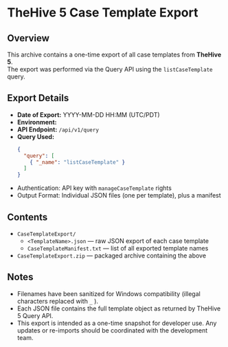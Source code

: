 # TheHive 5 Case Template Export

## Overview
This archive contains a one-time export of all case templates from **TheHive 5**.  
The export was performed via the Query API using the `listCaseTemplate` query.

## Export Details
- **Date of Export:** YYYY-MM-DD HH:MM (UTC/PDT)
- **Environment:** <hostname or environment name>
- **API Endpoint:** `/api/v1/query`
- **Query Used:**
  ```json
  {
    "query": [
      { "_name": "listCaseTemplate" }
    ]
  }
- 	Authentication: API key with ``` manageCaseTemplate ``` rights
- 	Output Format: Individual JSON files (one per template), plus a manifest

## Contents
-  ```CaseTemplateExport/```  
    -  ```<TemplateName>.json``` — raw JSON export of each case template
    -  ```CaseTemplateManifest.txt``` — list of all exported template names
-  ```CaseTemplateExport.zip```	 — packaged archive containing the above

## Notes

- 	Filenames have been sanitized for Windows compatibility (illegal characters replaced with ```_``` ).
- 	Each JSON file contains the full template object as returned by TheHive 5 Query API.
- 	This export is intended as a one-time snapshot for developer use.
Any updates or re-imports should be coordinated with the development team.

